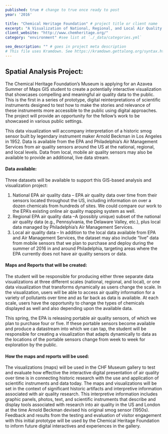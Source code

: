 ```yaml
---
published: true # change to true once ready to post
year: '2016'

title: "Chemical Heritage Foundation" # project title or client name
excerpt: "A Visualization of National, Regional, and Local Air Quality in the U.S." # shows on project list page
client_website: "http://www.chemheritage.org/"
category: "environment" #see list at `./_data/categories.yml`

seo_description: "" # goes in project meta description
# This file uses Kramdown. See https://kramdown.gettalong.org/syntax.html for syntax
---
```


## Spatial Analysis Project:
The Chemical Heritage Foundation’s Museum is applying for an Azavea Summer of Maps GIS student to create a potentially interactive visualization that showcases compelling and meaningful air quality data to the public. This is the first in a series of prototype, digital reinterpretations of scientific instruments designed to test how to make the stories and relevance of these instruments more accessible to the public using digital approaches. The project will provide an opportunity for the fellow’s work to be showcased in various public settings.

This data visualization will accompany interpretation of a historic smog sensor built by legendary instrument maker Arnold Beckman in Los Angeles in 1952. Data is available from the EPA and Philadelphia’s Air Management Services from air quality sensors around the US at the national, regional, and local levels. Data from local, mobile air quality sensors may also be available to provide an additional, live data stream.

#### Data available:
Three datasets will be available to support this GIS-based analysis and visualization project:

1. National EPA air quality data – EPA air quality data over time from their sensors located throughout the US, including information on over a dozen chemicals from hundreds of sites. We could compare our work to the EPA’s existing online air quality mapping system as well.
2. Regional EPA air quality data –A (possibly unique) subset of the national air quality data (e.g., Pennsylvania, the Delaware Valley, etc.), plus local data managed by Philadelphia’s Air Management Services.
3. Local air quality data – In addition to the local data available from EPA and Air Management Services, the dataset may also include “live” data from mobile sensors that we plan to purchase and deploy during the summer of 2016 in and around Philadelphia, targeting areas where the EPA currently does not have air quality sensors or data.

#### Maps and Reports that will be created:
The student will be responsible for producing either three separate data visualizations at three different scales (national, regional, and local), or one data visualization that transforms dynamically as users change the scale. In the visualization, users will be able to access air quality information for a variety of pollutants over time and as far back as data is available. At each scale, users have the opportunity to change the types of chemicals displayed as well and also depending upon the available data.

This spring, the EPA is releasing portable air quality sensors, of which we plan to purchase four or five. If these portable sensors become available and produce a datastream into which we can tap, the student will be responsible for creating a visualization that adapts dynamically to data as the locations of the portable sensors change from week to week for exploration by the public.

#### How the maps and reports will be used:
The visualizations (maps) will be used in the CHF Museum gallery to test and evaluate how effective the interactive digital presentation of air quality over time is in connecting historic research with the use and application of scientific instruments and data today. The maps and visualizations will be set in the context of significant historic artifacts and interpretive information associated with air quality research. This interpretive information includes graphic panels, photos, text, and scientific instruments that describe and display tools associated with research into air quality in the US and London at the time Arnold Beckman devised his original smog sensor (1950s). Feedback and results from the testing and evaluation of visitor engagement with this initial prototype will be used by the Chemical Heritage Foundation to inform future digital interactives and experiences in the gallery.
